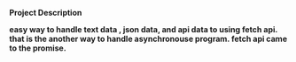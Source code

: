 <b>Project Description<b>

easy way to handle text data , json data, and api data to using fetch api. that is the another way to handle asynchronouse program.
fetch api came to the promise.
